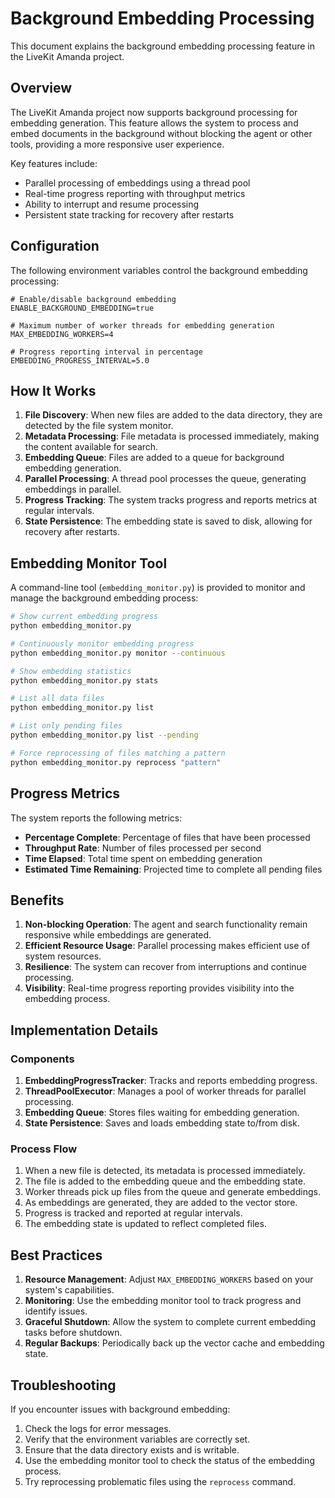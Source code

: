 # Background Embedding Processing

This document explains the background embedding processing feature in the LiveKit Amanda project.

## Overview

The LiveKit Amanda project now supports background processing for embedding generation. This feature allows the system to process and embed documents in the background without blocking the agent or other tools, providing a more responsive user experience.

Key features include:
- Parallel processing of embeddings using a thread pool
- Real-time progress reporting with throughput metrics
- Ability to interrupt and resume processing
- Persistent state tracking for recovery after restarts

## Configuration

The following environment variables control the background embedding processing:

```
# Enable/disable background embedding
ENABLE_BACKGROUND_EMBEDDING=true

# Maximum number of worker threads for embedding generation
MAX_EMBEDDING_WORKERS=4

# Progress reporting interval in percentage
EMBEDDING_PROGRESS_INTERVAL=5.0
```

## How It Works

1. **File Discovery**: When new files are added to the data directory, they are detected by the file system monitor.
2. **Metadata Processing**: File metadata is processed immediately, making the content available for search.
3. **Embedding Queue**: Files are added to a queue for background embedding generation.
4. **Parallel Processing**: A thread pool processes the queue, generating embeddings in parallel.
5. **Progress Tracking**: The system tracks progress and reports metrics at regular intervals.
6. **State Persistence**: The embedding state is saved to disk, allowing for recovery after restarts.

## Embedding Monitor Tool

A command-line tool (`embedding_monitor.py`) is provided to monitor and manage the background embedding process:

```bash
# Show current embedding progress
python embedding_monitor.py

# Continuously monitor embedding progress
python embedding_monitor.py monitor --continuous

# Show embedding statistics
python embedding_monitor.py stats

# List all data files
python embedding_monitor.py list

# List only pending files
python embedding_monitor.py list --pending

# Force reprocessing of files matching a pattern
python embedding_monitor.py reprocess "pattern"
```

## Progress Metrics

The system reports the following metrics:
- **Percentage Complete**: Percentage of files that have been processed
- **Throughput Rate**: Number of files processed per second
- **Time Elapsed**: Total time spent on embedding generation
- **Estimated Time Remaining**: Projected time to complete all pending files

## Benefits

1. **Non-blocking Operation**: The agent and search functionality remain responsive while embeddings are generated.
2. **Efficient Resource Usage**: Parallel processing makes efficient use of system resources.
3. **Resilience**: The system can recover from interruptions and continue processing.
4. **Visibility**: Real-time progress reporting provides visibility into the embedding process.

## Implementation Details

### Components

1. **EmbeddingProgressTracker**: Tracks and reports embedding progress.
2. **ThreadPoolExecutor**: Manages a pool of worker threads for parallel processing.
3. **Embedding Queue**: Stores files waiting for embedding generation.
4. **State Persistence**: Saves and loads embedding state to/from disk.

### Process Flow

1. When a new file is detected, its metadata is processed immediately.
2. The file is added to the embedding queue and the embedding state.
3. Worker threads pick up files from the queue and generate embeddings.
4. As embeddings are generated, they are added to the vector store.
5. Progress is tracked and reported at regular intervals.
6. The embedding state is updated to reflect completed files.

## Best Practices

1. **Resource Management**: Adjust `MAX_EMBEDDING_WORKERS` based on your system's capabilities.
2. **Monitoring**: Use the embedding monitor tool to track progress and identify issues.
3. **Graceful Shutdown**: Allow the system to complete current embedding tasks before shutdown.
4. **Regular Backups**: Periodically back up the vector cache and embedding state.

## Troubleshooting

If you encounter issues with background embedding:

1. Check the logs for error messages.
2. Verify that the environment variables are correctly set.
3. Ensure that the data directory exists and is writable.
4. Use the embedding monitor tool to check the status of the embedding process.
5. Try reprocessing problematic files using the `reprocess` command.
